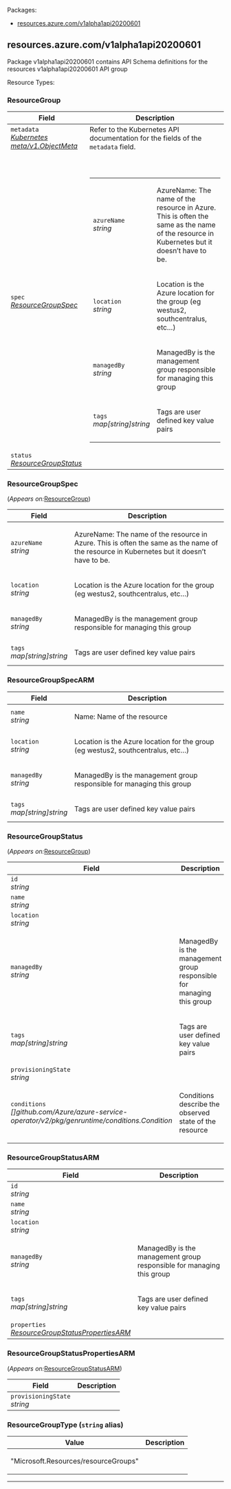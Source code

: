 <p>Packages:</p>
<ul>
<li>
<a href="#resources.azure.com%2fv1alpha1api20200601">resources.azure.com/v1alpha1api20200601</a>
</li>
</ul>
<h2 id="resources.azure.com/v1alpha1api20200601">resources.azure.com/v1alpha1api20200601</h2>
<div>
<p>Package v1alpha1api20200601 contains API Schema definitions for the resources v1alpha1api20200601 API group</p>
</div>
Resource Types:
<ul></ul>
<h3 id="resources.azure.com/v1alpha1api20200601.ResourceGroup">ResourceGroup
</h3>
<div>
</div>
<table>
<thead>
<tr>
<th>Field</th>
<th>Description</th>
</tr>
</thead>
<tbody>
<tr>
<td>
<code>metadata</code><br/>
<em>
<a href="https://v1-18.docs.kubernetes.io/docs/reference/generated/kubernetes-api/v1.18/#objectmeta-v1-meta">
Kubernetes meta/v1.ObjectMeta
</a>
</em>
</td>
<td>
Refer to the Kubernetes API documentation for the fields of the
<code>metadata</code> field.
</td>
</tr>
<tr>
<td>
<code>spec</code><br/>
<em>
<a href="#resources.azure.com/v1alpha1api20200601.ResourceGroupSpec">
ResourceGroupSpec
</a>
</em>
</td>
<td>
<br/>
<br/>
<table>
<tr>
<td>
<code>azureName</code><br/>
<em>
string
</em>
</td>
<td>
<p>AzureName: The name of the resource in Azure. This is often the same as the name
of the resource in Kubernetes but it doesn&rsquo;t have to be.</p>
</td>
</tr>
<tr>
<td>
<code>location</code><br/>
<em>
string
</em>
</td>
<td>
<p>Location is the Azure location for the group (eg westus2, southcentralus, etc&hellip;)</p>
</td>
</tr>
<tr>
<td>
<code>managedBy</code><br/>
<em>
string
</em>
</td>
<td>
<p>ManagedBy is the management group responsible for managing this group</p>
</td>
</tr>
<tr>
<td>
<code>tags</code><br/>
<em>
map[string]string
</em>
</td>
<td>
<p>Tags are user defined key value pairs</p>
</td>
</tr>
</table>
</td>
</tr>
<tr>
<td>
<code>status</code><br/>
<em>
<a href="#resources.azure.com/v1alpha1api20200601.ResourceGroupStatus">
ResourceGroupStatus
</a>
</em>
</td>
<td>
</td>
</tr>
</tbody>
</table>
<h3 id="resources.azure.com/v1alpha1api20200601.ResourceGroupSpec">ResourceGroupSpec
</h3>
<p>
(<em>Appears on:</em><a href="#resources.azure.com/v1alpha1api20200601.ResourceGroup">ResourceGroup</a>)
</p>
<div>
</div>
<table>
<thead>
<tr>
<th>Field</th>
<th>Description</th>
</tr>
</thead>
<tbody>
<tr>
<td>
<code>azureName</code><br/>
<em>
string
</em>
</td>
<td>
<p>AzureName: The name of the resource in Azure. This is often the same as the name
of the resource in Kubernetes but it doesn&rsquo;t have to be.</p>
</td>
</tr>
<tr>
<td>
<code>location</code><br/>
<em>
string
</em>
</td>
<td>
<p>Location is the Azure location for the group (eg westus2, southcentralus, etc&hellip;)</p>
</td>
</tr>
<tr>
<td>
<code>managedBy</code><br/>
<em>
string
</em>
</td>
<td>
<p>ManagedBy is the management group responsible for managing this group</p>
</td>
</tr>
<tr>
<td>
<code>tags</code><br/>
<em>
map[string]string
</em>
</td>
<td>
<p>Tags are user defined key value pairs</p>
</td>
</tr>
</tbody>
</table>
<h3 id="resources.azure.com/v1alpha1api20200601.ResourceGroupSpecARM">ResourceGroupSpecARM
</h3>
<div>
</div>
<table>
<thead>
<tr>
<th>Field</th>
<th>Description</th>
</tr>
</thead>
<tbody>
<tr>
<td>
<code>name</code><br/>
<em>
string
</em>
</td>
<td>
<p>Name: Name of the resource</p>
</td>
</tr>
<tr>
<td>
<code>location</code><br/>
<em>
string
</em>
</td>
<td>
<p>Location is the Azure location for the group (eg westus2, southcentralus, etc&hellip;)</p>
</td>
</tr>
<tr>
<td>
<code>managedBy</code><br/>
<em>
string
</em>
</td>
<td>
<p>ManagedBy is the management group responsible for managing this group</p>
</td>
</tr>
<tr>
<td>
<code>tags</code><br/>
<em>
map[string]string
</em>
</td>
<td>
<p>Tags are user defined key value pairs</p>
</td>
</tr>
</tbody>
</table>
<h3 id="resources.azure.com/v1alpha1api20200601.ResourceGroupStatus">ResourceGroupStatus
</h3>
<p>
(<em>Appears on:</em><a href="#resources.azure.com/v1alpha1api20200601.ResourceGroup">ResourceGroup</a>)
</p>
<div>
</div>
<table>
<thead>
<tr>
<th>Field</th>
<th>Description</th>
</tr>
</thead>
<tbody>
<tr>
<td>
<code>id</code><br/>
<em>
string
</em>
</td>
<td>
</td>
</tr>
<tr>
<td>
<code>name</code><br/>
<em>
string
</em>
</td>
<td>
</td>
</tr>
<tr>
<td>
<code>location</code><br/>
<em>
string
</em>
</td>
<td>
</td>
</tr>
<tr>
<td>
<code>managedBy</code><br/>
<em>
string
</em>
</td>
<td>
<p>ManagedBy is the management group responsible for managing this group</p>
</td>
</tr>
<tr>
<td>
<code>tags</code><br/>
<em>
map[string]string
</em>
</td>
<td>
<p>Tags are user defined key value pairs</p>
</td>
</tr>
<tr>
<td>
<code>provisioningState</code><br/>
<em>
string
</em>
</td>
<td>
</td>
</tr>
<tr>
<td>
<code>conditions</code><br/>
<em>
[]github.com/Azure/azure-service-operator/v2/pkg/genruntime/conditions.Condition
</em>
</td>
<td>
<p>Conditions describe the observed state of the resource</p>
</td>
</tr>
</tbody>
</table>
<h3 id="resources.azure.com/v1alpha1api20200601.ResourceGroupStatusARM">ResourceGroupStatusARM
</h3>
<div>
</div>
<table>
<thead>
<tr>
<th>Field</th>
<th>Description</th>
</tr>
</thead>
<tbody>
<tr>
<td>
<code>id</code><br/>
<em>
string
</em>
</td>
<td>
</td>
</tr>
<tr>
<td>
<code>name</code><br/>
<em>
string
</em>
</td>
<td>
</td>
</tr>
<tr>
<td>
<code>location</code><br/>
<em>
string
</em>
</td>
<td>
</td>
</tr>
<tr>
<td>
<code>managedBy</code><br/>
<em>
string
</em>
</td>
<td>
<p>ManagedBy is the management group responsible for managing this group</p>
</td>
</tr>
<tr>
<td>
<code>tags</code><br/>
<em>
map[string]string
</em>
</td>
<td>
<p>Tags are user defined key value pairs</p>
</td>
</tr>
<tr>
<td>
<code>properties</code><br/>
<em>
<a href="#resources.azure.com/v1alpha1api20200601.ResourceGroupStatusPropertiesARM">
ResourceGroupStatusPropertiesARM
</a>
</em>
</td>
<td>
</td>
</tr>
</tbody>
</table>
<h3 id="resources.azure.com/v1alpha1api20200601.ResourceGroupStatusPropertiesARM">ResourceGroupStatusPropertiesARM
</h3>
<p>
(<em>Appears on:</em><a href="#resources.azure.com/v1alpha1api20200601.ResourceGroupStatusARM">ResourceGroupStatusARM</a>)
</p>
<div>
</div>
<table>
<thead>
<tr>
<th>Field</th>
<th>Description</th>
</tr>
</thead>
<tbody>
<tr>
<td>
<code>provisioningState</code><br/>
<em>
string
</em>
</td>
<td>
</td>
</tr>
</tbody>
</table>
<h3 id="resources.azure.com/v1alpha1api20200601.ResourceGroupType">ResourceGroupType
(<code>string</code> alias)</h3>
<div>
</div>
<table>
<thead>
<tr>
<th>Value</th>
<th>Description</th>
</tr>
</thead>
<tbody><tr><td><p>&#34;Microsoft.Resources/resourceGroups&#34;</p></td>
<td></td>
</tr></tbody>
</table>
<hr/>
